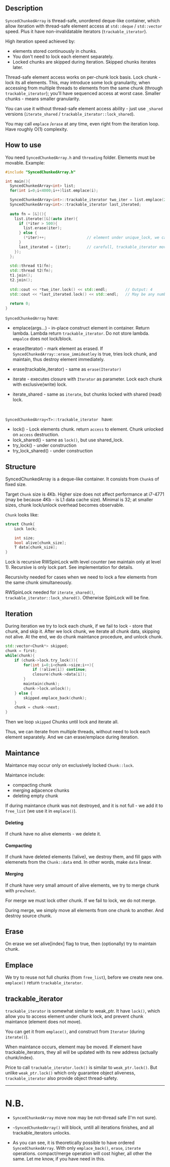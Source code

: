 ## Description

`SyncedChunkedArray` is thread-safe, unordered deque-like container, which allow iteration with thread-safe element access at `std::deque` / `std::vector` speed. Plus it have non-invalidatable iterators (`trackable_iterator`).

High iteration speed achieved by:

- elements stored continuously in chunks.
- You don't need to lock each element separately.
- Locked chunks are skipped during iteration. Skipped chunks iterates later.

Thread-safe element access works on per-chunk lock basis. Lock chunk - lock its all elements. This, may introduce some lock granularity, when accessing from multiple threads to elements from the same chunk (through `trackable_iterator`); you'll have sequenced access at worst case. Smaller chunks - means smaller granularity.

You can use it without thread-safe element access ability - just use `_shared` versions (`iterate_shared` / `trackable_iterator::lock_shared`).

You may call `emplace` /`erase` at any time, even right from the iteration loop. Have roughly O(1) complexity.

## How to use

You need `SyncedChunkedArray.h` and `threading` folder. Elements must be movable.
Example:

```C++
#include "SyncedChunkedArray.h"

int main(){
  SyncedChunkedArray<int> list;
  for(int i=0;i<4000;i++)list.emplace(i);

  SyncedChunkedArray<int>::trackable_iterator two_iter = list.emplace(2)();
  SyncedChunkedArray<int>::trackable_iterator last_iterated;
  
  auto fn = [&](){
    list.iterate([&](auto iter){
      if (*iter > 500){
        list.erase(iter);
      } else {
        (*iter)++;                  // element under unique_lock, we can safely mutate it.
      }
      last_iterated = {iter};		// carefull, trackable_iterator move is relativley costly.
    });
  };
  
  std::thread t1(fn);
  std::thread t2(fn);
  t1.join();
  t2.join();
  
  std::cout << *two_iter.lock() << std::endl;        // Output: 4
  std::cout << *last_iterated.lock() << std::endl;   // May be any number, iteration is unordered
  
  return 0;
}
```

`SyncedChunkedArray` have:

* emplace(args...)  - in-place construct element in container. Return lambda. Lambda return `trackable_iterator`. Do not store lambda. `empalce` does not lock/block.

* erase(Iterator) - mark element as erased. If `SyncedChunkedArray::erase_immideatley` is true, tries lock chunk, and maintain, thus destroy element immediately.

* erase(trackable_iterator) - same as `erase(Iterator)`

* iterate - executes closure with `Iterator` as parameter. Lock each chunk with exclusive(write) lock.

* iterate_shared - same as `iterate`, but chunks locked with shared (read) lock.

  ​

`SyncedChunkedArray<T>::trackable_iterator ` have:

* lock() - Lock elements chunk. return `access` to element. Chunk unlocked on `access` destruction.
* lock_shared() - same as `lock()`, but use shared_lock.
* try_lock() - under construction
* try_lock_shared() - under construction

## Structure

SyncedChunkedArray is a deque-like container. It consists from `Chunk`s of fixed size. 

Target `Chunk` size is 4Kb. Higher size does not affect performance at i7-4771 (may be because 4Kb - is L1 data cache size). Minimal is 32; at smaller sizes, chunk lock/unlock overhead becomes observable.

 `Chunk` looks like:

```C++
struct Chunk{
    Lock lock;

    int size;
    bool alive[chunk_size];
    T data[chunk_size];    
}
```

Lock is recursive RWSpinLock with level counter (we maintain only at level 1). Recursive is only lock part. See implementation for details.

Recursivity needed for cases when we need to lock a few elements from the same chunk simultaneously.

RWSpinLock needed for `iterate_shared()`,  `trackable_iterator::lock_shared()`. Otherwise SpinLock will be fine.

## Iteration

During iteration we try to lock each chunk, if we fail to lock - store that chunk, and skip it.
After we lock chunk, we iterate all chunk data, skipping not alive. At the end, we do chunk maintance procedure, and unlock chunk.

```C++
std::vector<Chunk*> skipped;
chunk = first;
while(chunk){
    if (chunk->lock.try_lock()){
        for(int i=0;i<chunk->size;i++){
            if (!alive[i]) continue;
            closure(chunk->data[i]);
        }
        maintain(chunk);
        chunk->lock.unlock();
    } else {
        skipped.emplace_back(chunk);
    }
    chunk = chunk->next;
}
```

Then we loop `skipped` Chunks until lock and iterate all.

Thus, we can iterate from multiple threads, without need to lock each element separately. And we can erase/emplace during iteration.

## Maintance

Maintance may occur only on exclusively locked `Chunk::lock`.

Maintance include:

 * compacting chunk
 * merging adjacence chunks
 * deleting empty chunk

If during maintance chunk was not destroyed, and it is not full - we add it to `free_list` (we use it in `emplace()`).

#### Deleting

If chunk have no alive elements - we delete it.

#### Compacting

If chunk have deleted elements (!alive), we destroy them, and fill gaps with elemenets from the `Chunk::data` end. In other words, make `data` linear.

#### Merging

If chunk have very small amount of alive elements, we try to merge chunk with `prev`/`next`.

For merge we must lock other chunk. If we fail to lock, we do not merge.

During merge, we simply move all elements from one chunk to another. And destroy source chunk.


## Erase

On erase we set alive[index] flag to true, then (optionally) try to maintain chunk.

## Emplace

We try to reuse not full chunks (from `free_list`), before we create new one. `emplace()` return `trackable_iterator`.


## trackable_iterator

`trackable_iterator` is somewhat similar to weak_ptr. It have `lock()`, which allow you to access element under chunk lock, and prevent chunk maintance (element does not move).

You can get it from `emplace()`, and construct from `Iterator` (during `iterate()`).

When maintance occurs, element may be moved. If element have trackable_iterators, they all will be updated with its new address (actually chunk/index).

Price to call `trackable_iterator.lock()` is similar to `weak_ptr.lock()`. But unlike `weak_ptr.lock()` which only guarantee object aliveness, `trackable_iterator` also provide object thread-safety.



---

# N.B.

* `SyncedChunkedArray` move now may be not-thread safe (I'm not sure).
* `~SyncedChunkedArray()` will block, untill all iterations finishes, and all trackable_iterators unlocks.


* As you can see, it is theoretically possible to have ordered `SyncedChunkedArray`. With only `emplace_back()`, `erase`, `iterate` operations. compact/merge operation will cost higher, all other the same. Let me know, if you have need in this.
